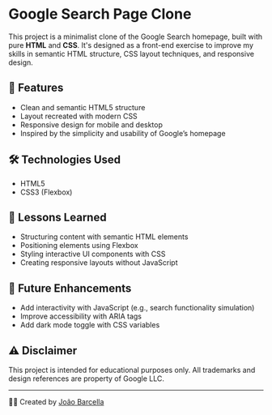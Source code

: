 # Google Search Page Clone

This project is a minimalist clone of the Google Search homepage, built with pure **HTML** and **CSS**. It's designed as a front-end exercise to improve my skills in semantic HTML structure, CSS layout techniques, and responsive design.

## 📌 Features

- Clean and semantic HTML5 structure
- Layout recreated with modern CSS
- Responsive design for mobile and desktop
- Inspired by the simplicity and usability of Google’s homepage

## 🛠️ Technologies Used

- HTML5
- CSS3 (Flexbox)

## 🧠 Lessons Learned

- Structuring content with semantic HTML elements
- Positioning elements using Flexbox
- Styling interactive UI components with CSS
- Creating responsive layouts without JavaScript

## 🚀 Future Enhancements

- Add interactivity with JavaScript (e.g., search functionality simulation)
- Improve accessibility with ARIA tags
- Add dark mode toggle with CSS variables

## ⚠️ Disclaimer

This project is intended for educational purposes only. All trademarks and design references are property of Google LLC.

---

🧑‍💻 Created by [João Barcella](https://github.com/JoaoBarcella)

